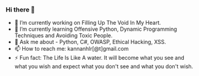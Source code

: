 ### Hi there 👋



- 🔭 I’m currently working on Filling Up The Void In My Heart.
- 🌱 I’m currently learning Offensive Python, Dynamic Programming Techniques and Avoiding Toxic People.
- 💬 Ask me about - Python, C#, OWASP, Ethical Hacking, XSS.
- 📫 How to reach me: kannanhlr[@t]gmail.com
- ⚡ Fun fact: The Life Is Like A water. It will become what you see and what you wish and expect what you don't see and what you don't wish.

<!--
**kannan5/kannan5** is a ✨ _special_ ✨ repository because its `README.md` (this file) appears on your GitHub profile.

Here are some ideas to get you started:

- 🔭 I’m currently working on Filling Up The Void In My Heart.
- 🌱 I’m currently learning Offensive Python, Dynamic Programming Techniques and Avoiding Toxic People.
- 💬 Ask me about - Python, C#, OWASP, Ethical Hacking, XSS.
- 📫 How to reach me: kannanhlr[@t]gmail.com
###- ⚡ Fun fact: The Life Is Like A water. It will become what you see and what you wish and expect what you don't see and what you don't wish.
-->
